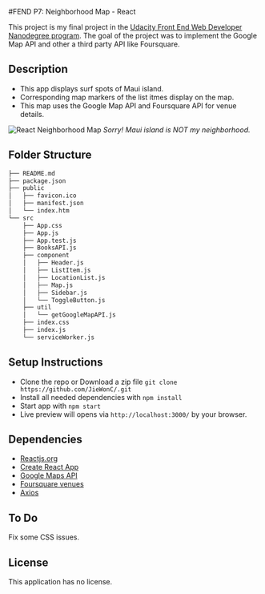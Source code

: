 #FEND P7: Neighborhood Map - React

This project is my final project in the [Udacity Front End Web Developer Nanodegree program](https://www.udacity.com/course/front-end-web-developer-nanodegree--nd001). The goal of the project was to implement the Google Map API and other a third party API like Foursquare.

## Description
- This app displays surf spots of Maui island.
- Corresponding map markers of the list itmes display on the map.
- This map uses the Google Map API and Foursquare API for venue details.

![React Neighborhood Map](https://ibb.co/iAZZaV)
*Sorry! Maui island is NOT my neighborhood.*

## Folder Structure
```bash
├── README.md
├── package.json
├── public
│   ├── favicon.ico
│   ├── manifest.json
│   └── index.htm
└── src
    ├── App.css
    ├── App.js
    ├── App.test.js
    ├── BooksAPI.js
    ├── component
    │   ├── Header.js
    │   ├── ListItem.js
    │   ├── LocationList.js
    │   ├── Map.js
    │   ├── Sidebar.js
    │   └── ToggleButton.js
    ├── util
    │   └── getGoogleMapAPI.js
    ├── index.css
    ├── index.js
    └── serviceWorker.js
```
## Setup Instructions
- Clone the repo or Download a zip file `git clone https://github.com/JieWonC/.git`
- Install all needed dependencies with `npm install`
- Start app with `npm start`
- Live preview will opens via `http://localhost:3000/` by your browser.

## Dependencies
- [Reactjs.org](https://reactjs.org/)
- [Create React App](https://github.com/facebook/create-react-app)
- [Google Maps API](https://developers.google.com/maps/documentation/)
- [Foursquare venues](https://developer.foursquare.com/docs/api/venues/details)
- [Axios](https://github.com/axios/axios)

## To Do
Fix some CSS issues.

## License
This application has no license.
